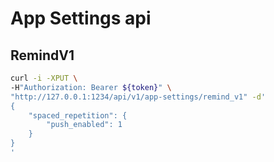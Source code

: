 # App Settings api


## RemindV1

```sh
curl -i -XPUT \
-H"Authorization: Bearer ${token}" \
"http://127.0.0.1:1234/api/v1/app-settings/remind_v1" -d'
{
    "spaced_repetition": {
        "push_enabled": 1
    }
}
'
```
